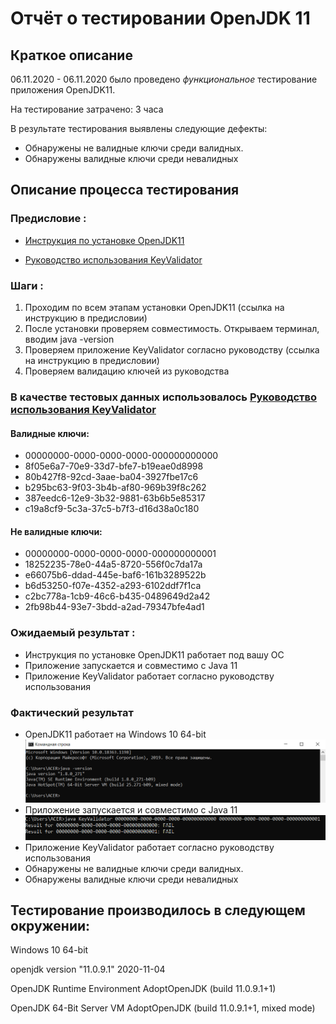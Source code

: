 # Отчёт о тестировании OpenJDK 11 
## Краткое описание
06.11.2020 - 06.11.2020 было проведено *функциональное* тестирование приложения OpenJDK11.

На тестирование затрачено: 3 часа

В результате тестирования выявлены следующие дефекты: 

* Обнаружены не валидные ключи среди валидных.
* Обнаружены валидные ключи среди невалидных



## Описание процесса тестирования

### Предисловие : 

* [Инструкция по установке OpenJDK11](https://github.com/netology-code/javaqa-homeworks/blob/master/intro/openjdk11-manual.md)

* [Руководство использования KeyValidator ](https://github.com/netology-code/javaqa-homeworks/blob/master/intro/user-manual.md)

### Шаги : 
1. Проходим по всем этапам установки OpenJDK11 (ссылка на инструкцию в предисловии)
1. После установки проверяем совместимость. Открываем терминал, вводим java -version 
1. Проверяем приложение KeyValidator согласно руководству (ссылка на инструкцию в предисловии)
1. Проверяем валидацию ключей из руководства

### В качестве тестовых данных использовалось  [Руководство использования KeyValidator ](https://github.com/netology-code/javaqa-homeworks/blob/master/intro/user-manual.md)

#### Валидные ключи:
* 00000000-0000-0000-0000-000000000000 
* 8f05e6a7-70e9-33d7-bfe7-b19eae0d8998 
* 80b427f8-92cd-3aae-ba04-3927fbe17c6 
* b295bc63-9f03-3b4b-af80-969b39f8c262 
* 387eedc6-12e9-3b32-9881-63b6b5e85317 
* c19a8cf9-5c3a-37c5-b7f3-d16d38a0c180 
#### Не валидные ключи:
* 00000000-0000-0000-0000-000000000001 
* 18252235-78e0-44a5-8720-556f0c7da17a 
* e66075b6-ddad-445e-baf6-161b3289522b 
* b6d53250-f07e-4352-a293-6102ddf7f1ca 
* c2bc778a-1cb9-46c6-b435-0489649d2a42 
* 2fb98b44-93e7-3bdd-a2ad-79347bfe4ad1 


### Ожидаемый результат :
* Инструкция по установке OpenJDK11 работает под вашу ОС
* Приложение запускается и совместимо с Java 11
* Приложение KeyValidator работает согласно руководству использования

### Фактический результат
* OpenJDK11 работает на Windows 10 64-bit
![Image alt](https://github.com/Cook1eM/screenshots/raw/main/win-step6.png)
* Приложение запускается и совместимо с Java 11
![Image alt](https://github.com/Cook1eM/screenshots/raw/main/win-step7.png)
* Приложение KeyValidator работает согласно руководству использования
* Обнаружены не валидные ключи среди валидных.
* Обнаружены валидные ключи среди невалидных



## Тестирование производилось в следующем окружении:

Windows 10 64-bit

openjdk version "11.0.9.1" 2020-11-04

OpenJDK Runtime Environment AdoptOpenJDK (build 11.0.9.1+1)

OpenJDK 64-Bit Server VM AdoptOpenJDK (build 11.0.9.1+1, mixed mode)
